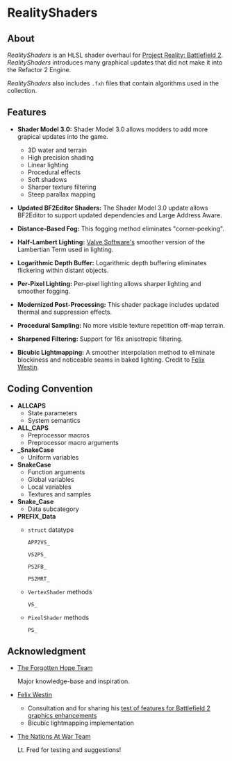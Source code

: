 
# RealityShaders

## About

*RealityShaders* is an HLSL shader overhaul for [Project Reality: Battlefield 2](https://www.realitymod.com/). *RealityShaders* introduces many graphical updates that did not make it into the Refactor 2 Engine.

*RealityShaders* also includes `.fxh` files that contain algorithms used in the collection.

## Features

- **Shader Model 3.0:** Shader Model 3.0 allows modders to add more grapical updates into the game.

    - 3D water and terrain
    - High precision shading
    - Linear lighting
    - Procedural effects
    - Soft shadows
    - Sharper texture filtering
    - Steep parallax mapping

- **Updated BF2Editor Shaders:** The Shader Model 3.0 update allows BF2Editor to support updated dependencies and Large Address Aware.
- **Distance-Based Fog:** This fogging method eliminates "corner-peeking".
- **Half-Lambert Lighting:** [Valve Software's](https://advances.realtimerendering.com/s2006/Mitchell-ShadingInValvsSourceEngine.pdf) smoother version of the Lambertian Term used in lighting.
- **Logarithmic Depth Buffer:** Logarithmic depth buffering eliminates flickering within distant objects.
- **Per-Pixel Lighting:** Per-pixel lighting allows sharper lighting and smoother fogging.
- **Modernized Post-Processing:** This shader package includes updated thermal and suppression effects.
- **Procedural Sampling:** No more visible texture repetition off-map terrain.
- **Sharpened Filtering:** Support for 16x anisotropic filtering.
- **Bicubic Lightmapping:** A smoother interpolation method to eliminate blockiness and noticeable seams in baked lighting. Credit to [Felix Westin](https://github.com/Fewes).

## Coding Convention

- **ALLCAPS**
    - State parameters
    - System semantics
- **ALL_CAPS**
    - Preprocessor macros
    - Preprocessor macro arguments
- **_SnakeCase**
    - Uniform variables
- **SnakeCase**
    - Function arguments
    - Global variables
    - Local variables
    - Textures and samples
- **Snake_Case**
    - Data subcategory
- **PREFIX_Data**
    - `struct` datatype

        `APP2VS_`

        `VS2PS_`

        `PS2FB_`

        `PS2MRT_`

    - `VertexShader` methods

        `VS_`

    - `PixelShader` methods

        `PS_`

## Acknowledgment

- [The Forgotten Hope Team](http://forgottenhope.warumdarum.de/)

    Major knowledge-base and inspiration.

- [Felix Westin](https://github.com/Fewes)

    - Consultation and for sharing his [test of features for Battlefield 2 graphics enhancements](https://github.com/Fewes/RealityShaders)
    - Bicubic lightmapping implementation

- [The Nations At War Team](https://www.moddb.com/mods/nations-at-war)

    Lt. Fred for testing and suggestions!
